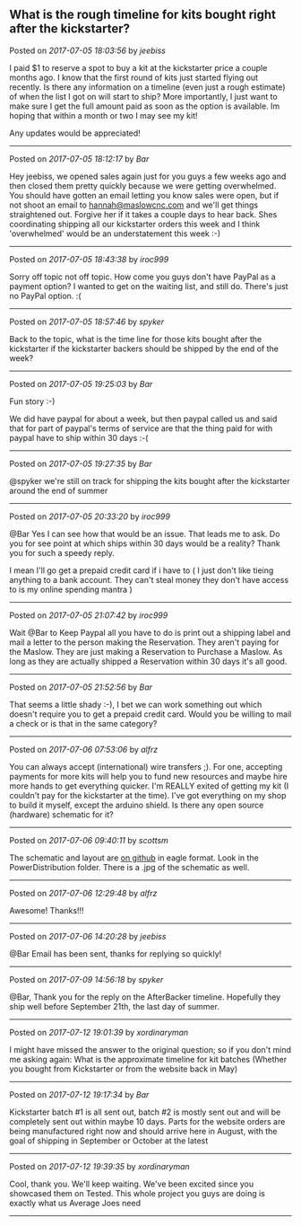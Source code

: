 ## What is the rough timeline for kits bought right after the kickstarter?
Posted on *2017-07-05 18:03:56* by *jeebiss*

I paid $1 to reserve a spot to buy a kit at the kickstarter price a couple months ago. I know that the first round of kits just started flying out recently. Is there any information on a timeline (even just a rough estimate) of when the list I got on will start to ship? More importantly, I just want to make sure I get the full amount paid as soon as the option is available. Im hoping that within a month or two I may see my kit!

Any updates would be appreciated!

---

Posted on *2017-07-05 18:12:17* by *Bar*

Hey jeebiss, we opened sales again just for you guys a few weeks ago and then closed them pretty quickly because we were getting overwhelmed. You should have gotten an email letting you know sales were open, but if not shoot an email to hannah@maslowcnc.com and we'll get things straightened out. Forgive her if it takes a couple days to hear back. Shes coordinating shipping all our kickstarter orders this week and I think 'overwhelmed' would be an understatement this week :-)

---

Posted on *2017-07-05 18:43:38* by *iroc999*

Sorry off topic  not off topic. How come you guys don't have PayPal as a payment option? I wanted to get on the waiting list, and still do. There's just no PayPal option. :(

---

Posted on *2017-07-05 18:57:46* by *spyker*

Back to the topic, what is the time line for those kits bought after the kickstarter if the kickstarter backers should be shipped by the end of the week?

---

Posted on *2017-07-05 19:25:03* by *Bar*

Fun story :-) 

We did have paypal for about a week, but then paypal called us and said that for part of paypal's terms of service are that the thing paid for with paypal have to ship within 30 days :-(

---

Posted on *2017-07-05 19:27:35* by *Bar*

@spyker we're still on track for shipping the kits bought after the kickstarter around the end of summer

---

Posted on *2017-07-05 20:33:20* by *iroc999*

@Bar Yes I can see how that would be an issue. That leads me to ask. Do you for see point at which ships within 30 days would be a reality? Thank you for such a speedy reply.

I mean I'll go get a prepaid credit card if i have to ( I just don't like tieing anything to a bank account. They can't steal money they don't have access to is my online spending mantra )

---

Posted on *2017-07-05 21:07:42* by *iroc999*

Wait @Bar to Keep Paypal all you have to do is print out a shipping label and mail a letter to the person making the Reservation. They aren't paying for the Maslow. They are just making a Reservation to Purchase a Maslow. As long as they are actually shipped a Reservation within 30 days it's all good.

---

Posted on *2017-07-05 21:52:56* by *Bar*

That seems a little shady :-), I bet we can work something out which doesn't require you to get a prepaid credit card. Would you be willing to mail a check or is that in the same category?

---

Posted on *2017-07-06 07:53:06* by *alfrz*

You can always accept (international) wire transfers ;). For one, accepting payments for more kits will help you to fund new resources and maybe hire more hands to get everything quicker.
I'm REALLY exited of getting my kit (I couldn't pay for the kickstarter at the time). I've got everything on my shop to build it myself, except the arduino shield. Is there any open source (hardware) schematic for it?

---

Posted on *2017-07-06 09:40:11* by *scottsm*

The schematic and layout are [on github](https://github.com/MaslowCNC/Electronics) in eagle format. Look in the PowerDistribution folder. There is a .jpg of the schematic as well.

---

Posted on *2017-07-06 12:29:48* by *alfrz*

Awesome! Thanks!!!

---

Posted on *2017-07-06 14:20:28* by *jeebiss*

@Bar Email has been sent, thanks for replying so quickly!

---

Posted on *2017-07-09 14:56:18* by *spyker*

@Bar, Thank you for the reply on the AfterBacker timeline. Hopefully they ship well before September 21th, the last day of summer.

---

Posted on *2017-07-12 19:01:39* by *xordinaryman*

I might have missed the answer to the original question; so if you don't mind me asking again:
What is the approximate timeline for kit batches (Whether you bought from Kickstarter or from the website back in May)

---

Posted on *2017-07-12 19:17:34* by *Bar*

Kickstarter batch #1 is all sent out, batch #2 is mostly sent out and will be completely sent out within maybe 10 days. Parts for the website orders are being manufactured right now and should arrive here in August, with the goal of shipping in September or October at the latest

---

Posted on *2017-07-12 19:39:35* by *xordinaryman*

Cool, thank you. We'll keep waiting. We've been excited since you showcased them on Tested. This whole project you guys are doing is exactly what us Average Joes need

---

